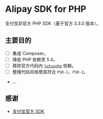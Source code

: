 # Alipay SDK for PHP

支付宝非官方 PHP SDK（基于官方 3.3.0 版本）。

## 主要目的

- [ ] 集成 Composer。
- [ ] 降低 PHP 依赖至 5.4。
- [ ] 移除官方代码内 [`lotusphp`](https://github.com/qinjx/lotusphp) 依赖。
- [ ] 整理代码风格使其符合 `PSR-1`、`PSR-2`。
- ...

## 感谢

- [支付宝官方 SDK](https://docs.open.alipay.com/54/103419/)